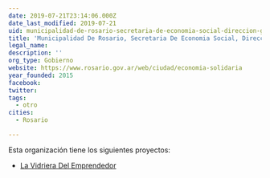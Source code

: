 ```yaml
---
date: 2019-07-21T23:14:06.000Z
date_last_modified: 2019-07-21
uid: municipalidad-de-rosario-secretaria-de-economia-social-direccion-general-de-desarrollo-de-la-economia-social
title: 'Municipalidad De Rosario, Secretaria De Economia Social, Dirección General De Desarrollo De La Economía Social'
legal_name: 
description: ''
org_type: Gobierno
website: https://www.rosario.gov.ar/web/ciudad/economia-solidaria
year_founded: 2015
facebook: 
twitter: 
tags:
  - otro
cities: 
  - Rosario

---
```


Esta organización tiene los siguientes proyectos:

- [La Vidriera Del Emprendedor](/proyectos/la-vidriera-del-emprendedor)

